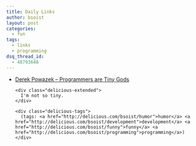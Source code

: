 ```yaml
---
title: Daily Links
author: bsoist
layout: post
categories:
  - fun
tags:
  - links
  - programming
dsq_thread_id:
  - 48793648
---
```

<ul class="delicious">
  <li>
    <div class="delicious-link">
      <a href="http://powazek.com/posts/1655">Derek Powazek &#8211; Programmers are Tiny Gods</a>
    </div>
    
    <div class="delicious-extended">
      I'm not so tiny.
    </div>
    
    <div class="delicious-tags">
      (tags: <a href="http://delicious.com/bsoist/humor">humor</a> <a href="http://delicious.com/bsoist/development">development</a> <a href="http://delicious.com/bsoist/funny">funny</a> <a href="http://delicious.com/bsoist/programming">programming</a>)
    </div>
  </li>
</ul>
